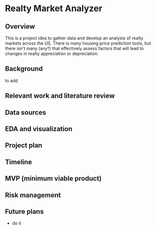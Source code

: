 # Realty Market Analyzer

## Overview

This is a project idea to gather data and develop an analysis of realty markets across the US.  There is many housing price prediction tools, but there isn't many (any?) that effectively assess factors that will lead to changes in realty appreciation or depreciation.

## Background
to add

## Relevant work and literature review

## Data sources

## EDA and visualization

## Project plan

## Timeline

## MVP (minimum viable product)

## Risk management

## Future plans

* do it